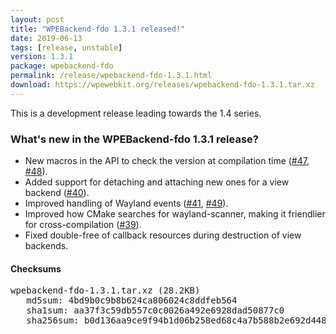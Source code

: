 ```yaml
---
layout: post
title: "WPEBackend-fdo 1.3.1 released!"
date: 2019-06-13
tags: [release, unstable]
version: 1.3.1
package: wpebackend-fdo
permalink: /release/wpebackend-fdo-1.3.1.html
download: https://wpewebkit.org/releases/wpebackend-fdo-1.3.1.tar.xz
---
```


This is a development release leading towards the 1.4 series.

### What's new in the WPEBackend-fdo 1.3.1 release?

- New macros in the API to check the version at compilation time ([#47](https://github.com/Igalia/WPEBackend-fdo/pull/47), [#48](https://github.com/Igalia/WPEBackend-fdo/pull/48)).
- Added support for detaching and attaching new ones for a view backend ([#40](https://github.com/Igalia/WPEBackend-fdo/pull/40)).
- Improved handling of Wayland events ([#41](https://github.com/Igalia/WPEBackend-fdo/pull/41), [#49](https://github.com/Igalia/WPEBackend-fdo/pull/49)).
- Improved how CMake searches for wayland-scanner, making it friendlier for cross-compilation ([#39](https://github.com/Igalia/WPEBackend-fdo/pull/39)).
- Fixed double-free of callback resources during destruction of view backends.

#### Checksums

<pre>
wpebackend-fdo-1.3.1.tar.xz (28.2KB)
   md5sum: 4bd9b0c9b8b624ca806024c8ddfeb564
   sha1sum: aa37f3c59db557c0c0026a492e6928dad50877c0
   sha256sum: b0d136aa9ce9f94b1d06b258ed68c4a7b588b2e692d448d9c6eedb72edf56739
</pre>
